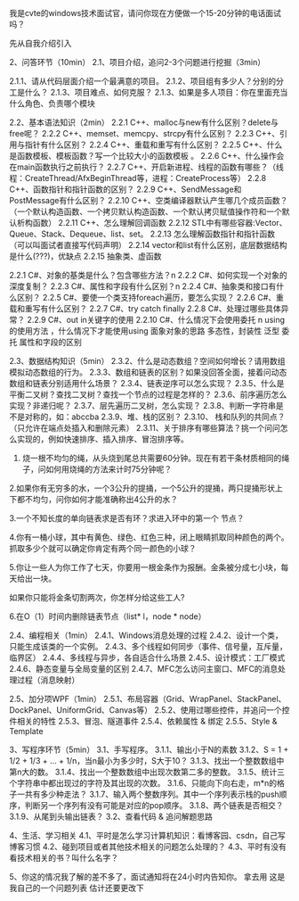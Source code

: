 我是cvte的windows技术面试官，请问你现在方便做一个15-20分钟的电话面试吗？

先从自我介绍引入

2、问答环节（10min）
2.1、项目介绍，追问2-3个问题进行挖掘（3min）

2.1.1、请从代码层面介绍一个最满意的项目。
2.1.2、项目组有多少人？分别的分工是什么？
2.1.3、项目难点、如何克服？
2.1.3、如果是多人项目：你在里面充当什么角色、负责哪个模块

2.2、基本语法知识（2min）
2.2.1 C++、malloc与new有什么区别？delete与free呢？
2.2.2 C++、memset、memcpy、strcpy有什么区别？
2.2.3 C++、引用与指针有什么区别？
2.2.4 C++、重载和重写有什么区别？
2.2.5 C++、什么是函数模板、模板函数？写一个比较大小的函数模板 。
2.2.6 C++、什么操作会在main函数执行之前执行？
2.2.7 C++、开启新进程、线程的函数有哪些？（线程：CreateThread/AfxBeginThread等，进程：CreateProcess等）
2.2.8 C++、函数指针和指针函数的区别？
2.2.9 C++、SendMessage和PostMessage有什么区别？
2.2.10 C++、空类编译器默认产生哪几个成员函数？（一个默认构造函数、一个拷贝默认构造函数、一个默认拷贝赋值操作符和一个默认析构函数）
2.2.11 C++、怎么理解回调函数
2.2.12  STL中有哪些容器:Vector、Queue、Stack、Dequeue、list、set。
2.2.13 怎么理解函数指针和指针函数（可以叫面试者直接写代码声明）
2.2.14  vector和list有什么区别，底层数据结构是什么(???)，优缺点 
2.2.15 抽象类、虚函数 


2.2.1  C#、对象的基类是什么？包含哪些方法？n
2.2.2  C#、如何实现一个对象的深度复制？
2.2.3  C#、属性和字段有什么区别？n
2.2.4  C#、抽象类和接口有什么区别？
2.2.5  C#、要使一个类支持foreach遍历，要怎么实现？
2.2.6  C#、重载和重写有什么区别？
2.2.7  C#、try catch finally 
2.2.8  C#、处理过哪些具体异常？
2.2.9  C#、out in关键字的使用
2.2.10 C#、什么情况下会使用委托 n
using 的使用方法 ，什么情况下才能使用using
面象对象的思路
多态性，封装性
泛型
委托
属性和字段的区别

 
2.3、数据结构知识（5min）
2.3.2、什么是动态数组？空间如何增长？请用数组模拟动态数组的行为。
2.3.3、数组和链表的区别？如果没回答全面，接着问动态数组和链表分别适用什么场景？
2.3.4、链表逆序可以怎么实现？
2.3.5、什么是平衡二叉树？查找二叉树？查找一个节点的过程是怎样的？
2.3.6、前序遍历怎么实现？非递归呢？
2.3.7、层先遍历二叉树，怎么实现？
2.3.8、判断一字符串是不是对称的，如：abccba
2.3.9、堆、栈的区别？
2.3.10、 栈和队列的共同点？（只允许在端点处插入和删除元素）
2.3.11、关于排序有哪些算法？挑一个问问怎么实现的，例如快速排序、插入排序、冒泡排序等。


1. 烧一根不均匀的绳，从头烧到尾总共需要60分钟。现在有若干条材质相同的绳子，问如何用烧绳的方法来计时75分钟呢？

2.如果你有无穷多的水，一个3公升的提捅，一个5公升的提捅，两只提捅形状上下都不均匀，问你如何才能准确称出4公升的水？

3.一个不知长度的单向链表求是否有环？求进入环中的第一个 节点？

4.你有一桶小球，其中有黄色、绿色、红色三种，闭上眼睛抓取同种颜色的两个。抓取多少个就可以确定你肯定有两个同一颜色的小球？

5.你让一些人为你工作了七天，你要用一根金条作为报酬。金条被分成七小块，每天给出一块。

如果你只能将金条切割两次，你怎样分给这些工人?

6.在O（1）时间内删除链表节点（list* l，node * node）



2.4、编程相关（1min）
2.4.1、Windows消息处理的过程
2.4.2、设计一个类，只能生成该类的一个实例。
2.4.3、多个线程如何同步（事件、信号量，互斥量，临界区）
2.4.4、多线程与异步，各自适合什么场景
2.4.5、设计模式：工厂模式
2.4.6、静态变量与全局变量的区别
2.4.7、MFC怎么访问主窗口、MFC的消息处理过程（消息映射）


2.5、加分项WPF（1min）
2.5.1、布局容器（Grid、WrapPanel、StackPanel、DockPanel、UniformGrid、Canvas等）
2.5.2、使用过哪些控件，并追问一个控件相关的特性
2.5.3、冒泡、隧道事件
2.5.4、依赖属性 & 绑定
2.5.5、Style & Template


3、写程序环节（5min）
3.1、手写程序。
3.1.1、输出小于N的素数
3.1.2、S = 1 + 1/2 + 1/3 + … + 1/n，当n最小为多少时，S大于10？
3.1.3、找出一个整数数组中第n大的数。
3.1.4、找出一个整数数组中出现次数第二多的整数。
3.1.5、统计三个字符串中都出现过的字符及其出现的次数。
3.1.6、只能向下向右走，m*n的格子一共有多少种走法？
3.1.7、输入两个整数序列。其中一个序列表示栈的push顺序，判断另一个序列有没有可能是对应的pop顺序。
3.1.8、两个链表是否相交？
3.1.9、从尾到头输出链表？
3.2、查看代码 & 追问解题思路

4、生活、学习相关
4.1、平时是怎么学习计算机知识：看博客园、csdn，自己写博客习惯
4.2、碰到项目或者其他技术相关的问题怎么处理的？
4.3、平时有没有看技术相关的书？叫什么名字？


5、你这的情况我了解的差不多了，面试通知将在24小时内告知你。
拿去用  这是我自己的一个问题列表  估计还要更改下
